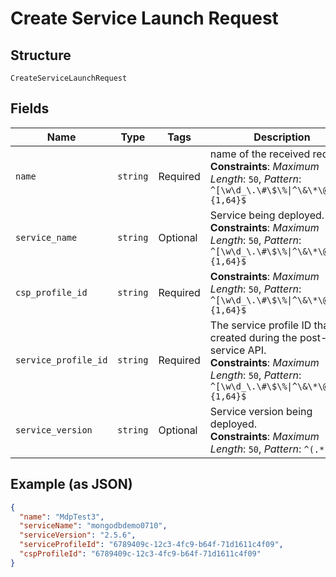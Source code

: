 
# Create Service Launch Request

## Structure

`CreateServiceLaunchRequest`

## Fields

| Name | Type | Tags | Description |
|  --- | --- | --- | --- |
| `name` | `string` | Required | name of the received request<br>**Constraints**: *Maximum Length*: `50`, *Pattern*: `^[\w\d_\.\#\$\%\|^\&\*\@\!\-]{1,64}$` |
| `service_name` | `string` | Optional | Service being deployed.<br>**Constraints**: *Maximum Length*: `50`, *Pattern*: `^[\w\d_\.\#\$\%\|^\&\*\@\!\-]{1,64}$` |
| `csp_profile_id` | `string` | Required | **Constraints**: *Maximum Length*: `50`, *Pattern*: `^[\w\d_\.\#\$\%\|^\&\*\@\!\-]{1,64}$` |
| `service_profile_id` | `string` | Required | The service profile ID that is created during the post-service API.<br>**Constraints**: *Maximum Length*: `50`, *Pattern*: `^[\w\d_\.\#\$\%\|^\&\*\@\!\-]{1,64}$` |
| `service_version` | `string` | Optional | Service version being deployed.<br>**Constraints**: *Maximum Length*: `50`, *Pattern*: `^(.*)$` |

## Example (as JSON)

```json
{
  "name": "MdpTest3",
  "serviceName": "mongodbdemo0710",
  "serviceVersion": "2.5.6",
  "serviceProfileId": "6789409c-12c3-4fc9-b64f-71d1611c4f09",
  "cspProfileId": "6789409c-12c3-4fc9-b64f-71d1611c4f09"
}
```


